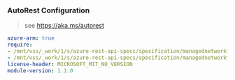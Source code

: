 ### AutoRest Configuration

> see https://aka.ms/autorest

``` yaml
azure-arm: true
require:
- /mnt/vss/_work/1/s/azure-rest-api-specs/specification/managednetworkfabric/resource-manager/readme.md
- /mnt/vss/_work/1/s/azure-rest-api-specs/specification/managednetworkfabric/resource-manager/readme.go.md
license-header: MICROSOFT_MIT_NO_VERSION
module-version: 1.1.0
```